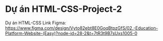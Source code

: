 # Dự án HTML-CSS-Project-2

Dự án HTML-CSS
Link Figma: https://www.figma.com/design/Vyto82ebt8E0GoqBtpzGfS/02.-Education-Platform-Website-(Easy)?node-id=28-2&t=7tR3t9B7sUxs1005-0
